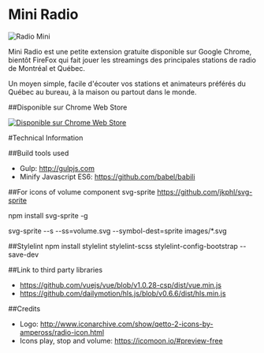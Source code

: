 # Mini Radio

![Radio Mini](https://davland7.github.io/mini-radio/images/screen.gif)

Mini Radio est une petite extension gratuite disponible sur Google Chrome, bientôt FireFox qui fait jouer les streamings des principales stations de radio de Montréal et Québec.

Un moyen simple, facile d'écouter vos stations et animateurs préférés du Québec au bureau, à la maison ou partout dans le monde.

##Disponible sur Chrome Web Store

[![Disponible sur Chrome Web Store](https://davland7.github.io/mini-radio/images/chrome-web-store.png)](https://chrome.google.com/webstore/detail/mini-radio/klcjochgjlcecbalpokmcldlfhngcnfh?utm_source=github)

#Technical Information

##Build tools used
- Gulp:  http://gulpjs.com
- Minify Javascript ES6: https://github.com/babel/babili

##For icons of volume component
svg-sprite
https://github.com/jkphl/svg-sprite

npm install svg-sprite -g

svg-sprite --s --ss=volume.svg --symbol-dest=sprite images/*.svg


##Stylelint
npm install stylelint stylelint-scss stylelint-config-bootstrap --save-dev

##Link to third party libraries
- https://github.com/vuejs/vue/blob/v1.0.28-csp/dist/vue.min.js
- https://github.com/dailymotion/hls.js/blob/v0.6.6/dist/hls.min.js


##Credits
- Logo: http://www.iconarchive.com/show/qetto-2-icons-by-ampeross/radio-icon.html
- Icons play, stop and volume: https://icomoon.io/#preview-free
